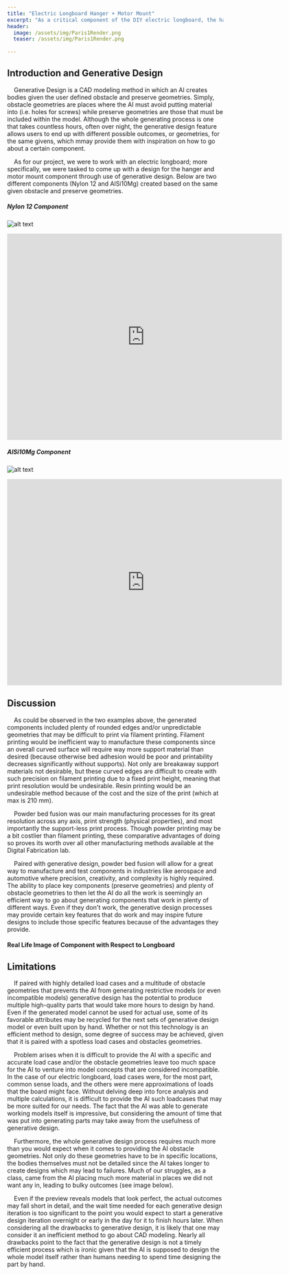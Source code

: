```yaml
---
title: "Electric Longboard Hanger + Motor Mount"
excerpt: "As a critical component of the DIY electric longboard, the hanger and motor mount was created mostly through use of generative design, and it was created while keeping in mind the various forces that may destroy it. ."
header:
  image: /assets/img/Paris1Render.png
  teaser: /assets/img/Paris1Render.png
   
---
```

## Introduction and Generative Design
&nbsp;&nbsp;&nbsp;&nbsp;Generative Design is a CAD modeling method in which an AI creates bodies given the user defined obstacle and preserve geometries. Simply, obstacle geometries are places where the AI must avoid putting material into (i.e. holes for screws) while preserve geometries are those that must be included within the model. Although the whole generating process is one that takes countless hours, often over night, the generative design feature allows users to end up with different possible outcomes, or geometries, for the same givens, which mmay provide them with inspiration on how to go about a certain component. 

&nbsp;&nbsp;&nbsp;&nbsp;As for our project, we were to work with an electric longboard; more specifically, we were tasked to come up with a design for the hanger and motor mount component through use of generative design. Below are two different components (Nylon 12 and AlSi10Mg) created based on the same given obstacle and preserve geometries. 

##### Nylon 12 Component

![alt text](https://ChanwooLe2.github.io//assets/img/Paris1Render.png "Paris 1")

<iframe src="https://vanderbilt643.autodesk360.com/shares/public/SH512d4QTec90decfa6e8d0b23bf95bdbd57?mode=embed" width="640" height="480" allowfullscreen="true" webkitallowfullscreen="true" mozallowfullscreen="true"  frameborder="0"></iframe>

##### AlSi10Mg Component

![alt text](https://ChanwooLe2.github.io//assets/img/Paris2Render.png "Paris 2")

<iframe src="https://vanderbilt643.autodesk360.com/shares/public/SH512d4QTec90decfa6e7609e01854733bbb?mode=embed" width="640" height="480" allowfullscreen="true" webkitallowfullscreen="true" mozallowfullscreen="true"  frameborder="0"></iframe>

## Discussion

&nbsp;&nbsp;&nbsp;&nbsp;As could be observed in the two examples above, the generated components included plenty of rounded edges and/or unpredictable geometries that may be difficult to print via filament printing. Filament printing would be inefficient way to manufacture these components since an overall curved surface will require way more support material than desired (because otherwise bed adhesion would be poor and printability decreases significantly without supports). Not only are breakaway support materials not desirable, but these curved edges are difficult to create with such precision on filament printing due to a fixed print height, meaning that print resolution would be undesirable. Resin printing would be an undesirable method because of the cost and the size of the print (which at max is 210 mm). 

&nbsp;&nbsp;&nbsp;&nbsp;Powder bed fusion was our main manufacturing processes for its great resolution across any axis, print strength (physical properties), and most importantly the support-less print process. Though powder printing may be a bit costlier than filament printing, these comparative advantages of doing so proves its worth over all other manufacturing methods available at the Digital Fabrication lab.

&nbsp;&nbsp;&nbsp;&nbsp;Paired with generative design, powder bed fusion will allow for a great way to manufacture and test components in industries like aerospace and automotive where precision, creativity, and complexity is highly required. The ability to place key components (preserve geometries) and plenty of obstacle geometries to then let the AI do all the work is seemingly an efficient way to go about generating components that work in plenty of different ways. Even if they don't work, the generative design processes may provide certain key features that do work and may inspire future designs to include those specific features because of the advantages they provide. 

#### Real Life Image of Component with Respect to Longboard

## Limitations

&nbsp;&nbsp;&nbsp;&nbsp;If paired with highly detailed load cases and a multitude of obstacle geometries that prevents the AI from generating restrictive models (or even incompatible models) generative design has the potential to produce multiple high-quality parts that would take more hours to design by hand. Even if the generated model cannot be used for actual use, some of its favorable attributes may be recycled for the next sets of generative design model or even built upon by hand. Whether or not this technology is an efficient method to design, some degree of success may be achieved, given that it is paired with a spotless load cases and obstacles geometries.

&nbsp;&nbsp;&nbsp;&nbsp;Problem arises when it is difficult to provide the AI with a specific and accurate load case and/or the obstacle geometries leave too much space for the AI to venture into model concepts that are considered incompatible. In the case of our electric longboard, load cases were, for the most part, common sense loads, and the others were mere approximations of loads that the board might face. Without delving deep into force analysis and multiple calculations, it is difficult to provide the AI such loadcases that may be more suited for our needs. The fact that the AI was able to generate working models itself is impressive, but considering the amount of time that was put into generating parts may take away from the usefulness of generative design. 

&nbsp;&nbsp;&nbsp;&nbsp;Furthermore, the whole generative design process requires much more than you would expect when it comes to providing the AI obstacle geometries. Not only do these geometries have to be in specific locations, the bodies themselves must not be detailed since the AI takes longer to create designs which may lead to failures. Much of our struggles, as a class, came from the AI placing much more material in places we did not want any in, leading to bulky outcomes (see image below).



&nbsp;&nbsp;&nbsp;&nbsp;Even if the preview reveals models that look perfect, the actual outcomes may fall short in detail, and the wait time needed for each generative design iteration is too significant to the point you would expect to start a generative design iteration overnight or early in the day for it to finish hours later. When considering all the drawbacks to generative design, it is likely that one may consider it an inefficient method to go about CAD modeling. Nearly all drawbacks point to the fact that the generative design is not a timely efficient process which is ironic given that the AI is supposed to design the whole model itself rather than humans needing to spend time designing the part by hand.


